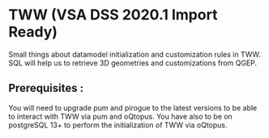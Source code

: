 # TWW (VSA DSS 2020.1 Import Ready)

Small things about datamodel initialization and customization rules in TWW.
SQL will help us to retrieve 3D geometries and customizations from QGEP.

## Prerequisites :

You will need to upgrade pum and pirogue to the latest versions to be able to interact with TWW via pum and oQtopus. You have also to be on postgreSQL 13+ to perform the initialization of TWW via oQtopus.